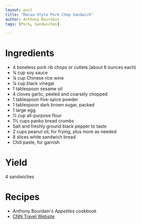 ```yaml
---
layout: post
title: "Macau-Style Pork Chop Sandwich"
author: Anthony Bourdain
tags: [Pork, Sandwiches]

---
```


# Ingredients

- 4 boneless pork rib chops or cutlets (about 6 ounces each)
- ¼ cup soy sauce
- ¼ cup Chinese rice wine
- ¼ cup black vinegar
- 1 tablespoon sesame oil
- 4 cloves garlic, peeled and coarsely chopped
- 1 tablespoon five-spice powder
- 1 tablespoon dark brown sugar, packed
- 1 large egg
- ½ cup all-purpose flour
- 1½ cups panko bread crumbs
- Salt and freshly ground black pepper to taste
- 2 cups peanut oil, for frying, plus more as needed
- 8 slices white sandwich bread
- Chili paste, for garnish

# Yield

4 sandwiches

# Recipes

- Anthony Bourdain's _Appetites_ cookbook
- [CNN Travel Website](https://www.cnn.com/travel/article/macau-style-pork-chop-sandwich-recipe-anthony-bourdain-wellness/index.html)
